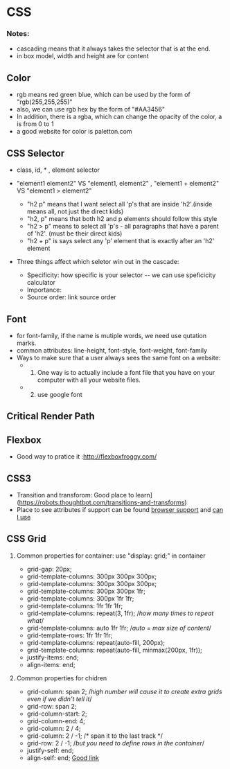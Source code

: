 # CSS

### Notes:

* cascading means that it always takes the selector that is at the end.
* in box model, width and height are for content

## Color 

* rgb means red green blue, which can be used by the form of "rgb(255,255,255)"
* also, we can use rgb hex by the form of "#AA3456"
* In addition, there is a rgba, which can change the opacity of the color, a is from 0 to 1
* a good website for color is paletton.com

## CSS Selector

* class, id, * , element selector
* "element1 element2" VS "element1, element2" , "element1 + element2" VS "element1 > element2"
  * "h2 p" means that I want select all 'p's that are inside 'h2'.(inside means all, not just the direct kids)
  * "h2, p" means that both h2 and p elements should follow this style 
  * "h2 > p"  means to select all 'p's - all paragraphs that have a parent of 'h2'. (must be their direct kids)
  * "h2 + p" is says select any 'p' element that is exactly after an 'h2' element

* Three things affect which seletor win out in the cascade:
  * Specificity: how specific is your selector -- we can use speficicity calculator
  * Importance:
  * Source order: link source order

## Font

* for font-family, if the name is mutiple words, we need use qutation marks.
* common attributes: line-height, font-style, font-weight, font-family
* Ways to  make sure that a user always sees the same font on a website:
  - 1. One way is to actually include a font file that you have on your computer with all your website files.
  - 2. use google font

## Critical Render Path

## Flexbox

* Good way to pratice it :http://flexboxfroggy.com/

## CSS3 

- Transition and transforom: Good place to learn](https://robots.thoughtbot.com/transitions-and-transforms)
- Place to see attributes if support can be found [browser support]( https://www.w3schools.com/csSref/css3_browsersupport.asp) and [can I use](https://www.w3schools.com/csSref/css3_browsersupport.asp)

## CSS Grid 
1. Common properties for container:
    use "display: grid;" in container
    - grid-gap: 20px;
    - grid-template-columns: 300px 300px 300px;
    - grid-template-columns: 300px 300px 300px;
    - grid-template-columns: 300px 300px 1fr;
    - grid-template-columns: 300px 1fr 1fr;
    - grid-template-columns: 1fr 1fr 1fr;
    - grid-template-columns: repeat(3, 1fr); /*how many times to repeat what*/
    - grid-template-columns: auto 1fr 1fr; /*auto = max size of content*/
    - grid-template-rows: 1fr 1fr 1fr;
    - grid-template-columns: repeat(auto-fill, 200px); 
    - grid-template-columns: repeat(auto-fill, minmax(200px, 1fr));
    - justify-items: end;
    - align-items: end;
2. Common properties for chidren
    
    - grid-column: span 2; /*high number will cause it to create extra grids even if we didn't tell it*/
    - grid-row: span 2;
    - grid-column-start: 2;
    - grid-column-end: 4;
    - grid-column: 2 / 4;
    - grid-column: 2 / -1; /* span it to the last track */
    - grid-row: 2 / -1; /*but you need to define rows in the container*/
    - justify-self: end;
    - align-self: end;
[Good link](http://grid.malven.co/)